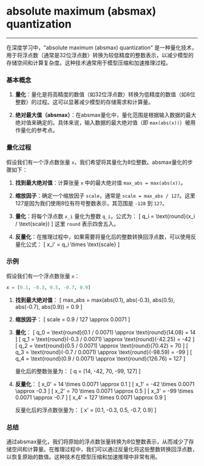 # absolute maximum (absmax) quantization

---


在深度学习中，"absolute maximum (absmax) quantization" 是一种量化技术，用于将浮点数（通常是32位浮点数）转换为较低精度的整数表示，以减少模型的存储空间和计算复杂度。这种技术通常用于模型压缩和加速推理过程。

### 基本概念

1. **量化**：量化是将高精度的数值（如32位浮点数）转换为低精度的数值（如8位整数）的过程。这可以显著减少模型的存储需求和计算量。

2. **绝对最大值（absmax）**：在absmax量化中，量化范围是根据输入数据的最大绝对值来确定的。具体来说，输入数据的最大绝对值（即 `max(abs(x))`）被用作量化的参考点。

### 量化过程

假设我们有一个浮点数张量 `x`，我们希望将其量化为8位整数。absmax量化的步骤如下：

1. **找到最大绝对值**：计算张量 `x` 中的最大绝对值 `max_abs = max(abs(x))`。

2. **缩放因子**：确定一个缩放因子 `scale`，通常是 `scale = max_abs / 127`。这里127是因为我们使用8位有符号整数表示，其范围是 `-128` 到 `127`。

3. **量化**：将每个浮点数 `x_i` 量化为整数 `q_i`，公式为：
   \[
   q_i = \text{round}(x_i / \text{scale})
   \]
   这里 `round` 表示四舍五入。

4. **反量化**：在推理过程中，如果需要将量化后的整数转换回浮点数，可以使用反量化公式：
   \[
   x_i' = q_i \times \text{scale}
   \]

### 示例

假设我们有一个浮点数张量 `x`：

```python
x = [0.1, -0.3, 0.5, -0.7, 0.9]
```

1. **找到最大绝对值**：
   \[
   max_abs = max(abs(0.1), abs(-0.3), abs(0.5), abs(-0.7), abs(0.9)) = 0.9
   \]

2. **缩放因子**：
   \[
   scale = 0.9 / 127 \approx 0.0071
   \]

3. **量化**：
   \[
   q_0 = \text{round}(0.1 / 0.0071) \approx \text{round}(14.08) = 14
   \]
   \[
   q_1 = \text{round}(-0.3 / 0.0071) \approx \text{round}(-42.25) = -42
   \]
   \[
   q_2 = \text{round}(0.5 / 0.0071) \approx \text{round}(70.42) = 70
   \]
   \[
   q_3 = \text{round}(-0.7 / 0.0071) \approx \text{round}(-98.59) = -99
   \]
   \[
   q_4 = \text{round}(0.9 / 0.0071) \approx \text{round}(126.76) = 127
   \]

   量化后的整数张量为：
   \[
   q = [14, -42, 70, -99, 127]
   \]

4. **反量化**：
   \[
   x_0' = 14 \times 0.0071 \approx 0.1
   \]
   \[
   x_1' = -42 \times 0.0071 \approx -0.3
   \]
   \[
   x_2' = 70 \times 0.0071 \approx 0.5
   \]
   \[
   x_3' = -99 \times 0.0071 \approx -0.7
   \]
   \[
   x_4' = 127 \times 0.0071 \approx 0.9
   \]

   反量化后的浮点数张量为：
   \[
   x' = [0.1, -0.3, 0.5, -0.7, 0.9]
   \]

### 总结

通过absmax量化，我们将原始的浮点数张量转换为8位整数表示，从而减少了存储空间和计算量。在推理过程中，我们可以通过反量化将这些整数转换回浮点数，以恢复原始的数值。这种技术在模型压缩和加速推理中非常有用。